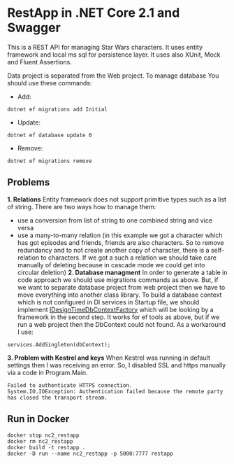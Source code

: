 # RestApp in .NET Core 2.1 and Swagger

This is a REST API for managing Star Wars characters. It uses entity framework and local ms sql for persistence layer. It uses also XUnit, Mock and Fluent Assertions.

Data project is separated from the Web project. To manage database You should use these commands:

- Add:
```
dotnet ef migrations add Initial
```
- Update:
```
dotnet ef database update 0
```
- Remove:
```
dotnet ef migrations remove
```
## Problems
**1. Relations**
Entity framework does not support primitive types such as a list of string. There are two ways how to manage them:
- use a conversion from list of string to one combined string and vice versa
- use a many-to-many relation (in this example we got a character which has got episodes and friends, friends are also characters. So to remove redundancy and to not create another copy of character, there is a self-relation to characters. If we got a such a relation we should take care manually of deleting because in cascade mode we could get into circular deletion)
**2. Database managment**
In order to generate a table in code approach we should use migrations commands as above. But, if we want to separate database project from web project then we have to move everything into another class library. To build a database context which is not configured in DI services in Startup file, we should implement [IDesignTimeDbContextFactory](https://docs.microsoft.com/en-us/ef/core/miscellaneous/cli/dbcontext-creation) which will be looking by a framework in the second step. It works for ef tools as above, but if we run a web project then the DbContext could not found. As a workaround I use:
```
services.AddSingleton(dbContext);
```
**3. Problem with Kestrel and keys**
When Kestrel was running in default settings then I was receiving an error. So, I disabled SSL and https manually via a code in Program.Main.
```
Failed to authenticate HTTPS connection.
System.IO.IOException: Authentication failed because the remote party has closed the transport stream.
```
## Run in Docker
```
docker stop nc2_restapp
docker rm nc2_restapp
docker build -t restapp .
docker -D run --name nc2_restapp -p 5000:7777 restapp
```
